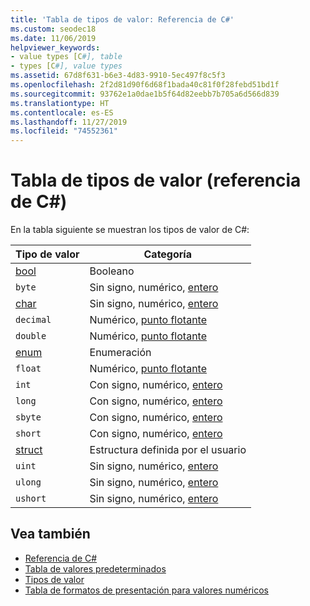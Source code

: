 ```yaml
---
title: 'Tabla de tipos de valor: Referencia de C#'
ms.custom: seodec18
ms.date: 11/06/2019
helpviewer_keywords:
- value types [C#], table
- types [C#], value types
ms.assetid: 67d8f631-b6e3-4d83-9910-5ec497f8c5f3
ms.openlocfilehash: 2f2d81d90f6d68f1bada40c81f0f28febd51bd1f
ms.sourcegitcommit: 93762e1a0dae1b5f64d82eebb7b705a6d566d839
ms.translationtype: HT
ms.contentlocale: es-ES
ms.lasthandoff: 11/27/2019
ms.locfileid: "74552361"
---
```

# <a name="value-types-table-c-reference"></a>Tabla de tipos de valor (referencia de C#)

En la tabla siguiente se muestran los tipos de valor de C#:

|Tipo de valor|Categoría|
|----------------|--------------|
|[bool](../builtin-types/bool.md)|Booleano|
|`byte`|Sin signo, numérico, [entero](../builtin-types/integral-numeric-types.md)|
|[char](../builtin-types/char.md)|Sin signo, numérico, [entero](../builtin-types/integral-numeric-types.md)|
|`decimal`|Numérico, [punto flotante](../builtin-types/floating-point-numeric-types.md)|
|`double`|Numérico, [punto flotante](../builtin-types/floating-point-numeric-types.md)|
|[enum](enum.md)|Enumeración|
|`float`|Numérico, [punto flotante](../builtin-types/floating-point-numeric-types.md)|
|`int`|Con signo, numérico, [entero](../builtin-types/integral-numeric-types.md)|
|`long`|Con signo, numérico, [entero](../builtin-types/integral-numeric-types.md)|
|`sbyte`|Con signo, numérico, [entero](../builtin-types/integral-numeric-types.md)|
|`short`|Con signo, numérico, [entero](../builtin-types/integral-numeric-types.md)|
|[struct](struct.md)|Estructura definida por el usuario|
|`uint`|Sin signo, numérico, [entero](../builtin-types/integral-numeric-types.md)|
|`ulong`|Sin signo, numérico, [entero](../builtin-types/integral-numeric-types.md)|
|`ushort`|Sin signo, numérico, [entero](../builtin-types/integral-numeric-types.md)|

## <a name="see-also"></a>Vea también

- [Referencia de C#](../index.md)
- [Tabla de valores predeterminados](default-values-table.md)
- [Tipos de valor](value-types.md)
- [Tabla de formatos de presentación para valores numéricos](formatting-numeric-results-table.md)

